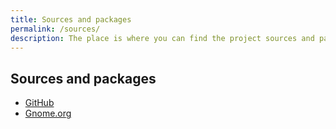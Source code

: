 ```yaml
---
title: Sources and packages
permalink: /sources/
description: The place is where you can find the project sources and packages.
---
```


## Sources and packages

* [GitHub](https://github.com/konkor/cpufreq)
* [Gnome.org](https://extensions.gnome.org/extension/1082/cpufreq/)

